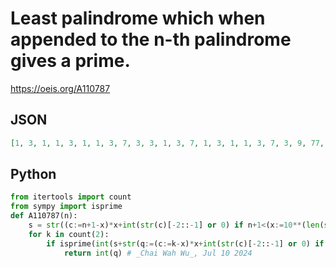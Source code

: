 # Least palindrome which when appended to the n\-th palindrome gives a prime\.
https://oeis.org/A110787
## JSON
```JSON
[1, 3, 1, 1, 3, 1, 1, 3, 7, 3, 3, 1, 3, 7, 1, 3, 1, 1, 3, 7, 3, 9, 77, 1, 3, 131, 1, 3, 7, 9, 1, 171, 3, 1, 1, 9, 11, 7, 7, 7, 77, 1, 3, 3, 1, 3, 3, 1, 9, 11, 1, 9, 1, 7, 3, 101, 111, 3, 1, 3, 11, 1, 77, 7, 1, 131, 1, 3, 7, 3, 3, 1, 9, 3, 1, 1, 3, 1, 9, 7, 33, 111, 7, 3, 3, 11, 3, 77, 1, 99, 7, 7, 11, 1, 1]
```
## Python
```Python
from itertools import count
from sympy import isprime
def A110787(n):
    s = str((c:=n+1-x)*x+int(str(c)[-2::-1] or 0) if n+1<(x:=10**(len(str(n+1>>1))-1))+(y:=10*x) else (c:=n+1-y)*y+int(str(c)[::-1] or 0))
    for k in count(2):
        if isprime(int(s+str(q:=(c:=k-x)*x+int(str(c)[-2::-1] or 0) if k<(x:=10**(len(str(k>>1))-1))+(y:=10*x) else (c:=k-y)*y+int(str(c)[::-1] or 0)))):
            return int(q) # _Chai Wah Wu_, Jul 10 2024
```
